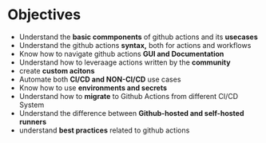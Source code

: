 # Objectives

- Understand the **basic commponents** of github actions and its **usecases**
- Understand the github actions **syntax,** both for actions and workflows
- Know how to navigate github actions **GUI and Documentation**
- Understand how to leveraage actions written by the **community**
- create **custom acitons**
- Automate both **CI/CD and NON-CI/CD** use cases
- Know how to use **environments and secrets**
- Understand how to **migrate** to Github Actions from different CI/CD System
- Understand the difference between **Github-hosted and self-hosted runners**
- understand **best practices** related to github actions

  
